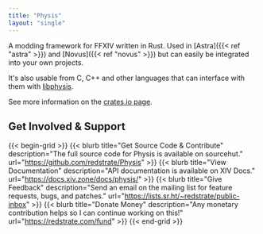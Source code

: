 ```yaml
---
title: "Physis"
layout: "single"
---
```


A modding framework for FFXIV written in Rust. Used in [Astra]({{< ref "astra" >}}) and [Novus]({{< ref "novus" >}}) but can easily be integrated into your own projects.

It's also usable from C, C++ and other languages that can interface with them with [libphysis](https://git.sr.ht/~redstrate/libphysis).

See more information on the [crates.io page](https://crates.io/crates/physis).

## Get Involved & Support

{{< begin-grid >}}
{{< blurb title="Get Source Code & Contribute" description="The full source code for Physis is available on sourcehut." url="https://github.com/redstrate/Physis" >}}
{{< blurb title="View Documentation" description="API documentation is available on XIV Docs." url="https://docs.xiv.zone/docs/physis/" >}}
{{< blurb title="Give Feedback" description="Send an email on the mailing list for feature requests, bugs, and patches." url="https://lists.sr.ht/~redstrate/public-inbox" >}}
{{< blurb title="Donate Money" description="Any monetary contribution helps so I can continue working on this!" url="https://redstrate.com/fund" >}}
{{< end-grid >}}

